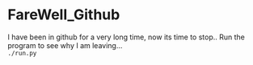 # FareWell_Github
I have been in github for a very long time, now its time to stop.. Run the program to see why I am leaving...<br>
<code>./run.py</code>
